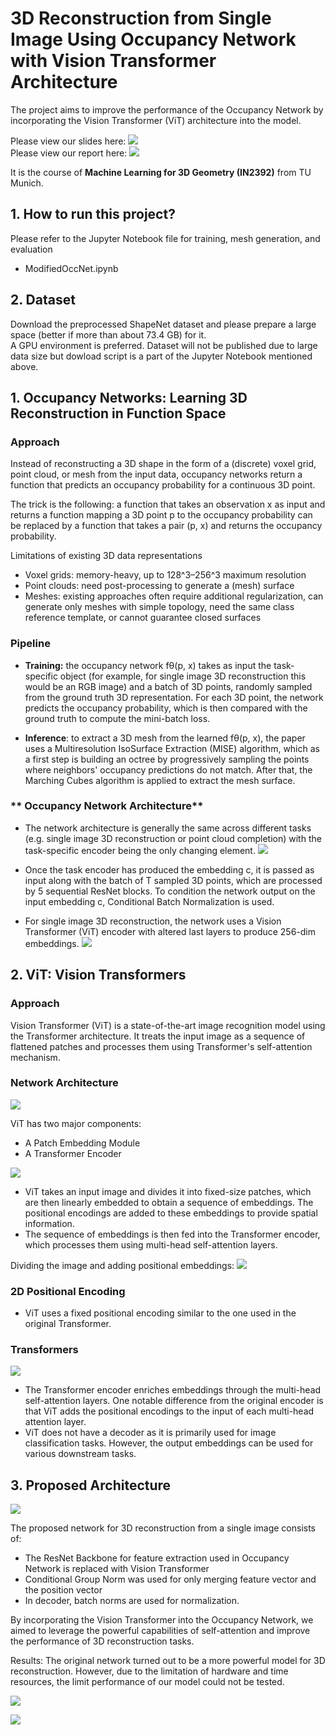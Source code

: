# **3D Reconstruction from Single Image Using Occupancy Network with Vision Transformer Architecture**

The project aims to improve the performance of the Occupancy Network by incorporating the Vision Transformer (ViT) architecture into the model.

Please view our slides here:  <a href="Final%20Presentation%20-%20ML3D.pdf"><img src="https://img.shields.io/badge/PDF-Slide-brightgreen"/></a>   
Please view our report here: <a href="Report.pdf"><img src="https://img.shields.io/badge/PDF-Report-red"/></a>   

It is the course of **Machine Learning for 3D Geometry (IN2392)** from TU Munich.  

## 1. How to run this project?
Please refer to the Jupyter Notebook file for training, mesh generation, and evaluation
- ModifiedOccNet.ipynb  
## 2. Dataset
Download the preprocessed ShapeNet dataset and please prepare a large space (better if more than about 73.4 GB) for it.  
A GPU environment is preferred.  Dataset will not be published due to large data size but dowload script is a part of the Jupyter Notebook mentioned above.


## **1. Occupancy Networks: Learning 3D Reconstruction in Function Space**

### **Approach**

Instead of reconstructing a 3D shape in the form of a (discrete) voxel grid, point cloud, or mesh from the input data, occupancy networks return a function that predicts an occupancy probability for a continuous 3D point.

The trick is the following: a function that takes an observation x as input and returns a function mapping a 3D point p to the occupancy probability can be replaced by a function that takes a pair (p, x) and returns the occupancy probability.

Limitations of existing 3D data representations
- Voxel grids: memory-heavy, up to 128^3–256^3 maximum resolution
- Point clouds: need post-processing to generate a (mesh) surface
- Meshes: existing approaches often require additional regularization, can generate only meshes with simple topology, need the same class reference template, or cannot guarantee closed surfaces

### **Pipeline**
- **Training:** the occupancy network fθ(p, x) takes as input the task-specific object (for example, for single image 3D reconstruction this would be an RGB image) and a batch of 3D points, randomly sampled from the ground truth 3D representation. For each 3D point, the network predicts the occupancy probability, which is then compared with the ground truth to compute the mini-batch loss.

- **Inference**: to extract a 3D mesh from the learned fθ(p, x), the paper uses a Multiresolution IsoSurface Extraction (MISE) algorithm, which as a first step is building an octree by progressively sampling the points where neighbors' occupancy predictions do not match. After that, the Marching Cubes algorithm is applied to extract the mesh surface.

### ** Occupancy Network Architecture**
- The network architecture is generally the same across different tasks (e.g. single image 3D reconstruction or point cloud completion) with the task-specific encoder being the only changing element.
![](images/occnet.png)

- Once the task encoder has produced the embedding c, it is passed as input along with the batch of T sampled 3D points, which are processed by 5 sequential ResNet blocks. To condition the network output on the input embedding c, Conditional Batch Normalization is used.

- For single image 3D reconstruction, the network uses a Vision Transformer (ViT) encoder with altered last layers to produce 256-dim embeddings.
![](images/occnet2.png)

## **2. ViT: Vision Transformers**

### **Approach**
Vision Transformer (ViT) is a state-of-the-art image recognition model using the Transformer architecture. It treats the input image as a sequence of flattened patches and processes them using Transformer's self-attention mechanism.

### **Network Architecture**

![](images/vit.png)

ViT has two major components:
  - A Patch Embedding Module
  - A Transformer Encoder

![](images/vit2.png)

- ViT takes an input image and divides it into fixed-size patches, which are then linearly embedded to obtain a sequence of embeddings. The positional encodings are added to these embeddings to provide spatial information.
- The sequence of embeddings is then fed into the Transformer encoder, which processes them using multi-head self-attention layers.

Dividing the image and adding positional embeddings:
![](images/vit_patch.jpg)

### **2D Positional Encoding**
- ViT uses a fixed positional encoding similar to the one used in the original Transformer.

### **Transformers**
![](images/vit3.png)

- The Transformer encoder enriches embeddings through the multi-head self-attention layers. One notable difference from the original encoder is that ViT adds the positional encodings to the input of each multi-head attention layer.
- ViT does not have a decoder as it is primarily used for image classification tasks. However, the output embeddings can be used for various downstream tasks.

## **3. Proposed Architecture**
![](images/vit-occ.png)

The proposed network for 3D reconstruction from a single image consists of:
   -   The ResNet Backbone for feature extraction used in Occupancy Network is replaced with Vision Transformer
   -   Conditional Group Norm was used for only merging feature vector and the position vector
   -   In decoder, batch norms are used for normalization.

By incorporating the Vision Transformer into the Occupancy Network, we aimed to leverage the powerful capabilities of self-attention and improve the performance of 3D reconstruction tasks.

Results:
The original network turned out to be a more powerful model for 3D reconstruction. However, due to the limitation of hardware and time resources, the limit performance of our model could not be tested. 

![](images/vit-final-result-qualitative.png)

![](images/vit-final-result.png)